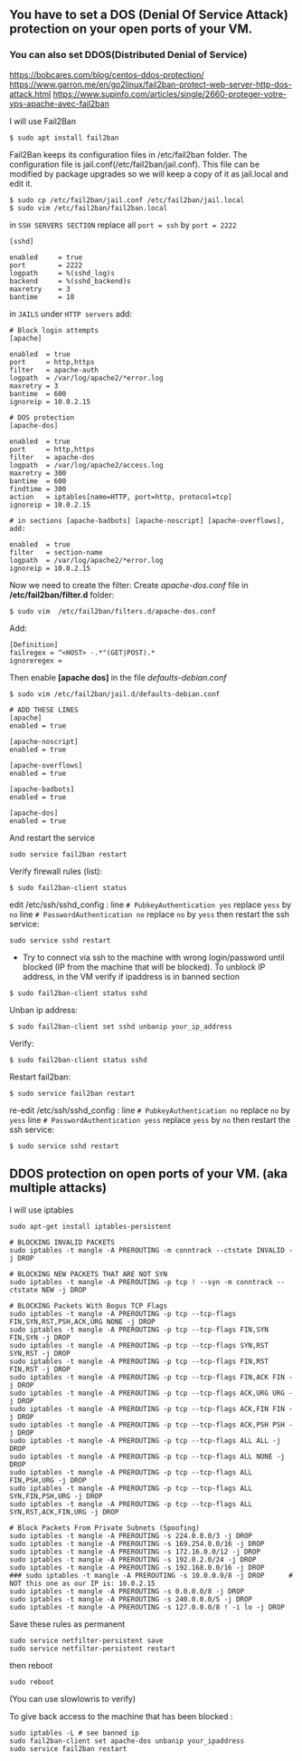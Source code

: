 ## You have to set a DOS (Denial Of Service Attack) protection on your open ports of your VM.
### You can also set DDOS(Distributed Denial of Service)
https://bobcares.com/blog/centos-ddos-protection/
https://www.garron.me/en/go2linux/fail2ban-protect-web-server-http-dos-attack.html
https://www.supinfo.com/articles/single/2660-proteger-votre-vps-apache-avec-fail2ban

I will use Fail2Ban
```
$ sudo apt install fail2ban
```
Fail2Ban keeps its configuration files in /etc/fail2ban folder. The configuration file is jail.conf(/etc/fail2ban/jail.conf).
This file can be modified by package upgrades so we will keep a copy of it as jail.local and edit it.
```
$ sudo cp /etc/fail2ban/jail.conf /etc/fail2ban/jail.local
$ sudo vim /etc/fail2ban/fail2ban.local
```
in ```SSH SERVERS SECTION```
replace all ```port = ssh``` by ```port = 2222```
```
[sshd]

enabled		= true
port		= 2222
logpath		= %(sshd_log)s
backend		= %(sshd_backend)s
maxretry	= 3
bantime		= 10
```

in ``` JAILS ``` under ```HTTP servers``` add:
```
# Block login attempts
[apache]

enabled  = true
port     = http,https
filter   = apache-auth
logpath  = /var/log/apache2/*error.log
maxretry = 3
bantime  = 600
ignoreip = 10.0.2.15

# DOS protection
[apache-dos]

enabled  = true
port     = http,https
filter   = apache-dos
logpath  = /var/log/apache2/access.log
maxretry = 300
bantime  = 600
findtime = 300
action   = iptables[name=HTTP, port=http, protocol=tcp]
ignoreip = 10.0.2.15

# in sections [apache-badbots] [apache-noscript] [apache-overflows], add:

enabled  = true
filter   = section-name
logpath  = /var/log/apache2/*error.log
ignoreip = 10.0.2.15
```
Now we need to create the filter:
Create *apache-dos.conf* file in **/etc/fail2ban/filter.d** folder:
```
$ sudo vim  /etc/fail2ban/filters.d/apache-dos.conf
```
Add:
```
[Definition]
failregex = ^<HOST> -.*"(GET|POST).*
ignoreregex =
```
Then enable **[apache dos]** in the file *defaults-debian.conf*
```
$ sudo vim /etc/fail2ban/jail.d/defaults-debian.conf

# ADD THESE LINES
[apache]
enabled = true

[apache-noscript]
enabled = true

[apache-overflows]
enabled = true

[apache-badbots]
enabled = true

[apache-dos]
enabled = true
```
And restart the service
```
sudo service fail2ban restart
```

Verify firewall rules (list):
```
$ sudo fail2ban-client status 
```
edit /etc/ssh/sshd_config :
line ```# PubkeyAuthentication yes``` replace ```yess``` by ```no```
line ```# PasswordAuthentication no``` replace ```no``` by ```yess```
then restart the ssh service:
```
sudo service sshd restart
```
- Try to connect via ssh to the machine with wrong login/password until blocked (IP from the machine that will be blocked).
To unblock IP address, in the VM verify if ipaddress is in banned section
```
$ sudo fail2ban-client status sshd
```
Unban ip address:
```
$ sudo fail2ban-client set sshd unbanip your_ip_address
```
Verify:
```
$ sudo fail2ban-client status sshd
```
Restart fail2ban:
```
$ sudo service fail2ban restart
```
re-edit /etc/ssh/sshd_config :
line ```# PubkeyAuthentication no``` replace ```no``` by ```yess```
line ```# PasswordAuthentication yess``` replace ```yess``` by ```no```
then restart the ssh service:
```
$ sudo service sshd restart
```


## DDOS protection on open ports of your VM. (aka multiple attacks)
I will use iptables
```
sudo apt-get install iptables-persistent
```

```
# BLOCKING INVALID PACKETS
sudo iptables -t mangle -A PREROUTING -m conntrack --ctstate INVALID -j DROP

# BLOCKING NEW PACKETS THAT ARE NOT SYN
sudo iptables -t mangle -A PREROUTING -p tcp ! --syn -m conntrack --ctstate NEW -j DROP

# BLOCKING Packets With Bogus TCP Flags
sudo iptables -t mangle -A PREROUTING -p tcp --tcp-flags FIN,SYN,RST,PSH,ACK,URG NONE -j DROP
sudo iptables -t mangle -A PREROUTING -p tcp --tcp-flags FIN,SYN FIN,SYN -j DROP
sudo iptables -t mangle -A PREROUTING -p tcp --tcp-flags SYN,RST SYN,RST -j DROP
sudo iptables -t mangle -A PREROUTING -p tcp --tcp-flags FIN,RST FIN,RST -j DROP
sudo iptables -t mangle -A PREROUTING -p tcp --tcp-flags FIN,ACK FIN -j DROP
sudo iptables -t mangle -A PREROUTING -p tcp --tcp-flags ACK,URG URG -j DROP
sudo iptables -t mangle -A PREROUTING -p tcp --tcp-flags ACK,FIN FIN -j DROP
sudo iptables -t mangle -A PREROUTING -p tcp --tcp-flags ACK,PSH PSH -j DROP
sudo iptables -t mangle -A PREROUTING -p tcp --tcp-flags ALL ALL -j DROP
sudo iptables -t mangle -A PREROUTING -p tcp --tcp-flags ALL NONE -j DROP
sudo iptables -t mangle -A PREROUTING -p tcp --tcp-flags ALL FIN,PSH,URG -j DROP
sudo iptables -t mangle -A PREROUTING -p tcp --tcp-flags ALL SYN,FIN,PSH,URG -j DROP
sudo iptables -t mangle -A PREROUTING -p tcp --tcp-flags ALL SYN,RST,ACK,FIN,URG -j DROP

# Block Packets From Private Subnets (Spoofing)
sudo iptables -t mangle -A PREROUTING -s 224.0.0.0/3 -j DROP
sudo iptables -t mangle -A PREROUTING -s 169.254.0.0/16 -j DROP
sudo iptables -t mangle -A PREROUTING -s 172.16.0.0/12 -j DROP
sudo iptables -t mangle -A PREROUTING -s 192.0.2.0/24 -j DROP
sudo iptables -t mangle -A PREROUTING -s 192.168.0.0/16 -j DROP
### sudo iptables -t mangle -A PREROUTING -s 10.0.0.0/8 -j DROP      # NOT this one as our IP is: 10.0.2.15
sudo iptables -t mangle -A PREROUTING -s 0.0.0.0/8 -j DROP
sudo iptables -t mangle -A PREROUTING -s 240.0.0.0/5 -j DROP
sudo iptables -t mangle -A PREROUTING -s 127.0.0.0/8 ! -i lo -j DROP
```

Save these rules as permanent
```
sudo service netfilter-persistent save
sudo service netfilter-persistent restart
```

then reboot
```
sudo reboot
```
(You can use slowlowris to verify)

To give back access to the machine that has been blocked :
```
sudo iptables -L # see banned ip
sudo fail2ban-client set apache-dos unbanip your_ipaddress
sudo service fail2ban restart
```
